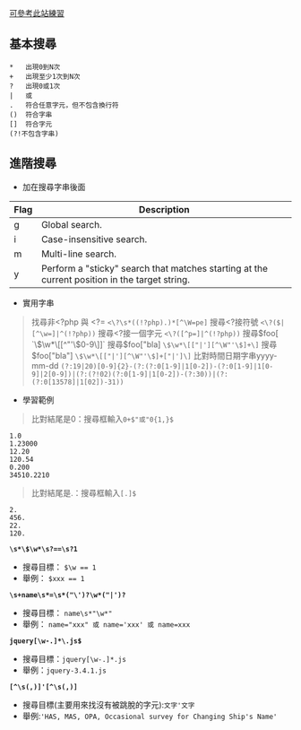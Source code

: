 [可參考此站練習](https://regexr.com/)

## 基本搜尋 ##

```
*   出現0到N次
+   出現至少1次到N次
?   出現0或1次
|   或
.   符合任意字元，但不包含換行符
()  符合字串
[]  符合字元
(?!不包含字串)
```

## 進階搜尋 ##

- 加在搜尋字串後面

| Flag | Description                                                                                   |
| ---- | --------------------------------------------------------------------------------------------- |
| g    | Global search.                                                                                |
| i    | Case-insensitive search.                                                                      |
| m    | Multi-line search.                                                                            |
| y    | Perform a "sticky" search that matches starting at the current position in the target string. |


- 實用字串
>   找尋非<?php 與 <?= `<\?\s*((!?php).)*[^\W=pe]`
>   搜尋<?接符號 `<\?($|[^\w=]|^(!?php))`
>   搜尋<?接一個字元 `<\?([^p=]|^(!?php))`
>   搜尋$foo[ `\$\w*\[[^"'\$0-9\]]`
>   搜尋$foo["bla] `\$\w*\[["|'][^\W"'\$]+\]`
>   搜尋$foo["bla"] `\$\w*\[["|'][^\W"'\$]+["|']\]`
>   比對時間日期字串yyyy-mm-dd `(?:19|20)[0-9]{2}-(?:(?:0[1-9]|1[0-2])-(?:0[1-9]|1[0-9]|2[0-9])|(?:(?!02)(?:0[1-9]|1[0-2])-(?:30))|(?:(?:0[13578]|1[02])-31))`

- 學習範例
>   比對結尾是0：搜尋框輸入`0+$"或"0{1,}$`
```
1.0
1.23000
12.20
120.54
0.200
34510.2210
```
>   比對結尾是.：搜尋框輸入`[.]$`
```
2.
456.
22.
120.
```


**`\s*\$\w*\s?==\s?1`**

- 搜尋目標： `$\w == 1`
- 舉例： `$xxx == 1`


**`\s+name\s*=\s*("\')?\w*("|')?`**

- 搜尋目標： `name\s*"\w*"`
- 舉例： `name="xxx" 或 name='xxx' 或 name=xxx`


**`jquery[\w-.]*\.js$`**

- 搜尋目標：`jquery[\w-.]*.js`
- 舉例：`jquery-3.4.1.js`


**`[^\s(,)]'[^\s(,)]`**

- 搜尋目標(主要用來找沒有被跳脫的字元):`文字'文字`
- 舉例:`'HAS, MAS, OPA, Occasional survey for Changing Ship's Name'`
